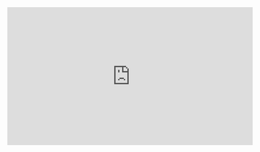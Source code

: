 <iframe width="560" height="315" src="https://www.youtube.com/embed/OGeYOsSQ3x4" frameborder="0" allow="accelerometer; autoplay; encrypted-media; gyroscope; picture-in-picture" allowfullscreen></iframe>
